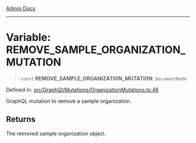 [Admin Docs](/)

---

# Variable: REMOVE_SAMPLE_ORGANIZATION_MUTATION

> `const` **REMOVE_SAMPLE_ORGANIZATION_MUTATION**: `DocumentNode`

Defined in: [src/GraphQl/Mutations/OrganizationMutations.ts:46](https://github.com/PalisadoesFoundation/talawa-admin/blob/main/src/GraphQl/Mutations/OrganizationMutations.ts#L46)

GraphQL mutation to remove a sample organization.

## Returns

The removed sample organization object.
